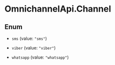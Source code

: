 # OmnichannelApi.Channel

## Enum


* `sms` (value: `"sms"`)

* `viber` (value: `"viber"`)

* `whatsapp` (value: `"whatsapp"`)


